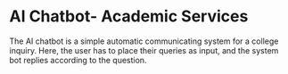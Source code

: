 # AI Chatbot- Academic Services
The AI chatbot is a simple automatic communicating system for a college inquiry. Here, the user has to place their queries as input, and the system bot replies according to the question. 
